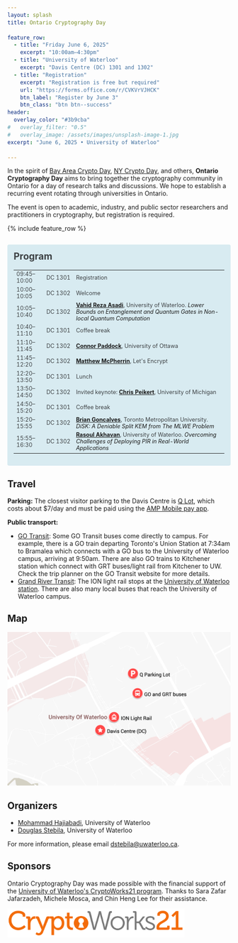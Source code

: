 ```yaml
---
layout: splash
title: Ontario Cryptography Day

feature_row:
  - title: "Friday June 6, 2025"
    excerpt: "10:00am–4:30pm"
  - title: "University of Waterloo"
    excerpt: "Davis Centre (DC) 1301 and 1302"
  - title: "Registration"
    excerpt: "Registration is free but required"
    url: "https://forms.office.com/r/CVKVrVJHCK"
    btn_label: "Register by June 3"
    btn_class: "btn btn--success"
header:
  overlay_color: "#3b9cba"
#   overlay_filter: "0.5"
#   overlay_image: /assets/images/unsplash-image-1.jpg
excerpt: "June 6, 2025 • University of Waterloo"

---
```


In the spirit of [Bay Area Crypto Day](https://sites.google.com/view/bayareacryptoday/), [NY Crypto Day](https://nycryptoday.wordpress.com/), and others, **Ontario Cryptography Day** aims to bring together the cryptography community in Ontario for a day of research talks and discussions. We hope to establish a recurring event rotating through universities in Ontario.

The event is open to academic, industry, and public sector researchers and practitioners in cryptography, but registration is required.

{% include feature_row %}

<div style="margin: 2em 0 !important; padding: 1em; color: #3d4144; background-color: #d8ebf1; border-radius: 4px; box-shadow: 0 1px 1px rgba(59,156,186,0.25);">
<h2 style="margin-top: 0em; border-color: #b8cbd1;">Program</h2>

<table style="font-size: 90%;">
<tr>
  <td>09:45–10:00</td>
  <td>DC&nbsp;1301</td>
  <td>Registration</td>
</tr>
<tr>
  <td>10:00–10:05</td>
  <td>DC&nbsp;1302</td>
  <td>Welcome</td>
</tr>
<tr>
  <td>10:05–10:40</td>
  <td>DC&nbsp;1302</td>
  <td><b><a target="_blank" href="https://vrasadi.com/">Vahid Reza Asadi</a></b>, University of Waterloo. 
    <a onclick="document.getElementById('abstractVahid').style.display='block';"><i>Lower Bounds on Entanglement and Quantum Gates in Non-local Quantum Computation</i></a>
    <p style="display: none;" id="abstractVahid">Abstract: A non-local quantum computation (NLQC) replaces an interaction between two quantum systems with a single simultaneous round of communication and shared entanglement. In this talk, we will review two classes of NLQC, f-routing and f-BB84, which are of relevance to classical information-theoretic cryptography and quantum position verification, and we will show the first non-trivial lower bounds on entanglement in both settings, but are restricted to lower bounding protocols with perfect correctness. Within this setting, we give a lower bound on the Schmidt rank of any entangled state that completes these tasks for a given function f(x,y) in terms of the rank of a matrix g(x,y) whose entries are zero when f(x,y)=0, and strictly positive otherwise. This also leads to a lower bound on the Schmidt rank in terms of the non-deterministic quantum communication complexity of f(x,y). We also prove that the number of quantum gates plus single qubit measurements needed to implement a function f is lower bounded linearly by the communication complexity of f in the simultaneous message-passing model with shared entanglement. Because of a relationship between f-routing and the conditional disclosure of secrets (CDS) primitive studied in information-theoretic cryptography, we obtain a new technique for lower bounding the randomness complexity of CDS.</p>
  </td>
</tr>
<tr>
  <td>10:40–11:10</td>
  <td>DC&nbsp;1301</td>
  <td>Coffee break</td>
</tr>
<tr>
  <td>11:10–11:45</td>
  <td>DC&nbsp;1302</td>
  <td><b><a target="_blank" href="https://www.connorpaddock.page/">Connor Paddock</a></b>, University of Ottawa
  </td>
</tr>
<tr>
  <td>11:45–12:20</td>
  <td>DC&nbsp;1302</td>
  <td><b><a target="_blank" href="https://mcpherrin.ca/">Matthew McPherrin</a></b>, Let's Encrypt</td>
</tr>
<tr>
  <td>12:20–13:50</td>
  <td>DC&nbsp;1301</td>
  <td>Lunch</td>
</tr>
<tr>
  <td>13:50–14:50</td>
  <td>DC&nbsp;1302</td>
  <td>Invited keynote: <b><a target="_blank" href="https://web.eecs.umich.edu/~cpeikert/">Chris Peikert</a></b>, University of Michigan</td>
</tr>
<tr>
  <td>14:50–15:20</td>
  <td>DC&nbsp;1301</td>
  <td>Coffee break</td>
</tr>
<tr>
  <td>15:20–15:55</td>
  <td>DC&nbsp;1302</td>
  <td><b><a target="_blank" href="hthttps://www.torontomu.ca/tedrogersschool/cybersecurity-research-lab/people/brian-goncalves/">Brian Goncalves</a></b>, Toronto Metropolitan University. <a onclick="document.getElementById('abstractBrian').style.display='block';"><i>DiSK: A Deniable Split KEM from The MLWE Problem</i></a>
    <p style="display: none;" id="abstractBrian">Abstract: As the pending migration away from quantum-vulnerable cryptography becomes a reality, widely used key-exchange protocols like Signal need to be replaced. Given the countless number of people who use applications like Signal and Whatsapp, there is an urgent need to find a suitable replacement to continue protecting messages sent via these apps from becoming exposed. However, in order to be a true successor to protocols such as Signal, all security guarantees provided by it must be maintained. This includes indistinguishability, asynchronicity, and deniability. One tool for finding replacements are deniable split Key Encapsulation Mechanisms (KEMs) as defined by Brendel et al. [8]. Split KEMs are designed to mimic the message structure of Diffie-Hellman-based protocols such as X3DH used in Signal. Collins et al. recently formalized the definition of deniability for split KEMs, providing another step toward split KEMs being practical tools for migration [9]. In this work, we present a new deniable split KEM, which we call DiSK (Deniable Split KEM). Our split KEM is based on the Module Learning With Error problem [6, 20] and the Non-Interactive Key-Exchange (NIKE) SWOOSH [13]. We prove the indistinguishability and deniability of DiSK in the quantum random oracle model with tight security reductions. This is joint work with Atefeh Mashatan.</p>
  </td>
</tr>
<tr>
  <td>15:55–16:30</td>
  <td>DC&nbsp;1302</td>
  <td><b><a target="_blank" href="https://rasoulam.github.io/">Rasoul Akhavan</a></b>, University of Waterloo. 
    <a onclick="document.getElementById('abstractRasoul').style.display='block';"><i>Overcoming Challenges of Deploying PIR in Real-World Applications</i></a>
    <p style="display: none;" id="abstractRasoul">Abstract: Private Information Retrieval (PIR) is a useful privacy-preserving protocol that is broadly applicable as a fundamental building block in various systems due to its generic functionality. While PIR was originally considered impractical for real-world deployment, recent advancements have led to the design of highly efficient PIR protocols. While these significant speed improvements are necessary for practical deployment, many of these protocols rely on assumptions that frequently do not hold in real-world applications. This talk will explore specific real-world applications of PIR, such as its use within the InterPlanetary File System (IPFS), and highlight the challenges these applications present for integrating existing PIR schemes. Motivated by these practical considerations, we will present our recent work on PIR without setup, among other related contributions. We will detail several novel constructions of PIR that eliminate the need for setup phases and reduce communication costs. We demonstrate how these constructions are specifically designed to align with the assumptions and requirements prevalent in real-world deployments.</p>
    </td>
</tr>
</table>

</div>


## Travel

**Parking:** The closest visitor parking to the Davis Centre is [Q Lot](https://maps.app.goo.gl/6innGRkyF9o33tRy5), which costs about $7/day and must be paid using the [AMP Mobile pay app](https://uwaterloo.ca/sustainable-transportation/visitors).

**Public transport:**

- [GO Transit](https://www.gotransit.com/en): Some GO Transit buses come directly to campus. For example, there is a GO train departing Toronto's Union Station at 7:34am to Bramalea which connects with a GO bus to the University of Waterloo campus, arriving at 9:50am. There are also GO trains to Kitchener station which connect with GRT buses/light rail from Kitchener to UW. Check the trip planner on the GO Transit website for more details.
- [Grand River Transit](https://www.grt.ca/en/): The ION light rail stops at the [University of Waterloo station](https://maps.app.goo.gl/pAdNsNZxX9tB7FN17). There are also many local buses that reach the University of Waterloo campus.

## Map

<a href="https://www.google.com/maps/d/edit?mid=14pfPhZm95flTo6X1_cTsNYOfPZblNUY&usp=sharing"><img src="images/map-20250606.png" alt="Localized map of University of Waterloo locations" style="width: 600px;"></a>

## Organizers

- [Mohammad Hajiabadi](https://sites.google.com/view/mdhajiabadi/home), University of Waterloo
- [Douglas Stebila](https://www.douglas.stebila.ca/research/), University of Waterloo

For more information, please email [dstebila@uwaterloo.ca](mailto:dstebila@uwaterloo.ca).

## Sponsors

Ontario Cryptography Day was made possible with the financial support of the [University of Waterloo's CryptoWorks21 program](https://uwaterloo.ca/cryptoworks/). Thanks to Sara Zafar Jafarzadeh, Michele Mosca, and Chin Heng Lee for their assistance.

<a href="https://uwaterloo.ca/cryptoworks/"><img src="images/cryptoworks21.png" alt="CryptoWorks21 logo" style="width: 400px;"></a>
